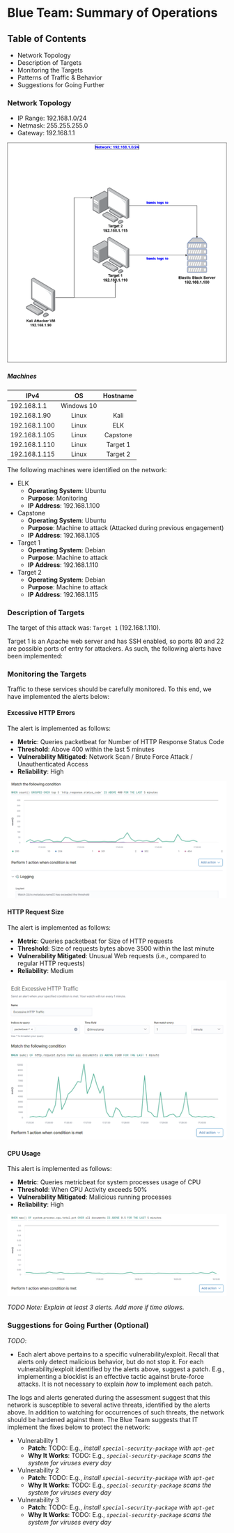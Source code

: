 # Blue Team: Summary of Operations

## Table of Contents
- Network Topology
- Description of Targets
- Monitoring the Targets
- Patterns of Traffic & Behavior
- Suggestions for Going Further

### Network Topology

- IP Range: 192.168.1.0/24
- Netmask: 255.255.255.0
- Gateway: 192.168.1.1

![Network Diagram](https://github.com/Sk3llington/Attacking-Wordpress-Purple-Team/blob/main/Diagrams/Wordpress_purple_team_diagram.drawio.png)

##### Machines


|     IPv4      |  OS        | Hostname |
| ------------- |:----------:|:--------:|
| 192.168.1.1   | Windows 10 |          |
| 192.168.1.90  | Linux      | Kali     |
| 192.168.1.100 | Linux      | ELK      |
| 192.168.1.105 | Linux      | Capstone |
| 192.168.1.110 | Linux      | Target 1 |
| 192.168.1.115 | Linux      | Target 2 |

The following machines were identified on the network:
- ELK
  - **Operating System**: Ubuntu
  - **Purpose**: Monitoring
  - **IP Address**: 192.168.1.100
- Capstone
  - **Operating System**: Ubuntu
  - **Purpose**: Machine to attack (Attacked during previous engagement)
  - **IP Address**: 192.168.1.105
- Target 1
  - **Operating System**: Debian
  - **Purpose**: Machine to attack
  - **IP Address**: 192.168.1.110
- Target 2
  - **Operating System**: Debian
  - **Purpose**: Machine to attack
  - **IP Address**: 192.168.1.115

### Description of Targets


The target of this attack was: `Target 1` (192.168.1.110).

Target 1 is an Apache web server and has SSH enabled, so ports 80 and 22 are possible ports of entry for attackers. As such, the following alerts have been implemented:

### Monitoring the Targets

Traffic to these services should be carefully monitored. To this end, we have implemented the alerts below:

#### Excessive HTTP Errors

The alert is implemented as follows:
  - **Metric**: Queries packetbeat for Number of HTTP Response Status Code
  - **Threshold**: Above 400 within the last 5 minutes
  - **Vulnerability Mitigated**: Network Scan / Brute Force Attack / Unauthenticated Access
  - **Reliability**: High

![Excessive Http Errors](https://github.com/Sk3llington/Attacking-Wordpress-Purple-Team/blob/main/images/kibana_packetbeat_excessive_http_errors_setup.png)

#### HTTP Request Size
The alert is implemented as follows:
  - **Metric**: Queries packetbeat for Size of HTTP requests
  - **Threshold**: Size of requests bytes above 3500 within the last minute
  - **Vulnerability Mitigated**: Unusual Web requests (i.e., compared to regular HTTP requests)
  - **Reliability**: Medium

![HTTP Request Size](https://github.com/Sk3llington/Attacking-Wordpress-Purple-Team/blob/main/images/kibana_packetbeat_request_size_monitor_setup.png)

#### CPU Usage 
This alert is implemented as follows:
  - **Metric**: Queries metricbeat for system processes usage of CPU
  - **Threshold**: When CPU Activity exceeds 50%
  - **Vulnerability Mitigated**: Malicious running processes 
  - **Reliability**: High

![CPU Usage](https://github.com/Sk3llington/Attacking-Wordpress-Purple-Team/blob/main/images/kibana_cpu_usage_monitor_setup.png)

_TODO Note: Explain at least 3 alerts. Add more if time allows._

### Suggestions for Going Further (Optional)
_TODO_: 
- Each alert above pertains to a specific vulnerability/exploit. Recall that alerts only detect malicious behavior, but do not stop it. For each vulnerability/exploit identified by the alerts above, suggest a patch. E.g., implementing a blocklist is an effective tactic against brute-force attacks. It is not necessary to explain _how_ to implement each patch.

The logs and alerts generated during the assessment suggest that this network is susceptible to several active threats, identified by the alerts above. In addition to watching for occurrences of such threats, the network should be hardened against them. The Blue Team suggests that IT implement the fixes below to protect the network:
- Vulnerability 1
  - **Patch**: TODO: E.g., _install `special-security-package` with `apt-get`_
  - **Why It Works**: TODO: E.g., _`special-security-package` scans the system for viruses every day_
- Vulnerability 2
  - **Patch**: TODO: E.g., _install `special-security-package` with `apt-get`_
  - **Why It Works**: TODO: E.g., _`special-security-package` scans the system for viruses every day_
- Vulnerability 3
  - **Patch**: TODO: E.g., _install `special-security-package` with `apt-get`_
  - **Why It Works**: TODO: E.g., _`special-security-package` scans the system for viruses every day_
